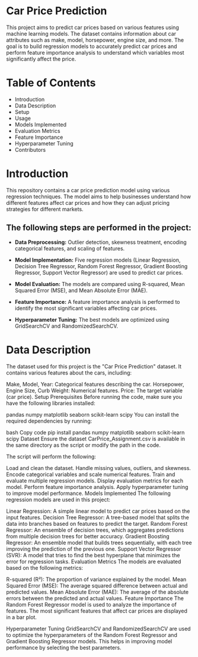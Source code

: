 # Car Price Prediction

This project aims to predict car prices based on various features using machine learning models. The dataset contains information about car attributes such as make, model, horsepower, engine size, and more. The goal is to build regression models to accurately predict car prices and perform feature importance analysis to understand which variables most significantly affect the price.

# Table of Contents

* Introduction 
* Data Description
* Setup
* Usage
* Models Implemented
* Evaluation Metrics
* Feature Importance
* Hyperparameter Tuning
* Contributors

# Introduction

This repository contains a car price prediction model using various regression techniques. The model aims to help businesses understand how different features affect car prices and how they can adjust pricing strategies for different markets.

## The following steps are performed in the project:

* **Data Preprocessing:** Outlier detection, skewness treatment, encoding categorical features, and scaling of features.

* **Model Implementation:**  Five regression models (Linear Regression, Decision Tree Regressor, Random Forest Regressor, Gradient Boosting Regressor, Support Vector Regressor) are used to predict car prices.
  
* **Model Evaluation:**  The models are compared using R-squared, Mean Squared Error (MSE), and Mean Absolute Error (MAE).

* **Feature Importance:**  A feature importance analysis is performed to identify the most significant variables affecting car prices.
  
* **Hyperparameter Tuning:**  The best models are optimized using GridSearchCV and RandomizedSearchCV.
  
# Data Description
The dataset used for this project is the "Car Price Prediction" dataset. It contains various features about the cars, including:

Make, Model, Year: Categorical features describing the car.
Horsepower, Engine Size, Curb Weight: Numerical features.
Price: The target variable (car price).
Setup
Prerequisites
Before running the code, make sure you have the following libraries installed:

pandas
numpy
matplotlib
seaborn
scikit-learn
scipy
You can install the required dependencies by running:

bash
Copy code
pip install pandas numpy matplotlib seaborn scikit-learn scipy
Dataset
Ensure the dataset CarPrice_Assignment.csv is available in the same directory as the script or modify the path in the code.

The script will perform the following:

Load and clean the dataset.
Handle missing values, outliers, and skewness.
Encode categorical variables and scale numerical features.
Train and evaluate multiple regression models.
Display evaluation metrics for each model.
Perform feature importance analysis.
Apply hyperparameter tuning to improve model performance.
Models Implemented
The following regression models are used in this project:

Linear Regression: A simple linear model to predict car prices based on the input features.
Decision Tree Regressor: A tree-based model that splits the data into branches based on features to predict the target.
Random Forest Regressor: An ensemble of decision trees, which aggregates predictions from multiple decision trees for better accuracy.
Gradient Boosting Regressor: An ensemble model that builds trees sequentially, with each tree improving the prediction of the previous one.
Support Vector Regressor (SVR): A model that tries to find the best hyperplane that minimizes the error for regression tasks.
Evaluation Metrics
The models are evaluated based on the following metrics:

R-squared (R²): The proportion of variance explained by the model.
Mean Squared Error (MSE): The average squared difference between actual and predicted values.
Mean Absolute Error (MAE): The average of the absolute errors between the predicted and actual values.
Feature Importance
The Random Forest Regressor model is used to analyze the importance of features. The most significant features that affect car prices are displayed in a bar plot.

Hyperparameter Tuning
GridSearchCV and RandomizedSearchCV are used to optimize the hyperparameters of the Random Forest Regressor and Gradient Boosting Regressor models. This helps in improving model performance by selecting the best parameters.
